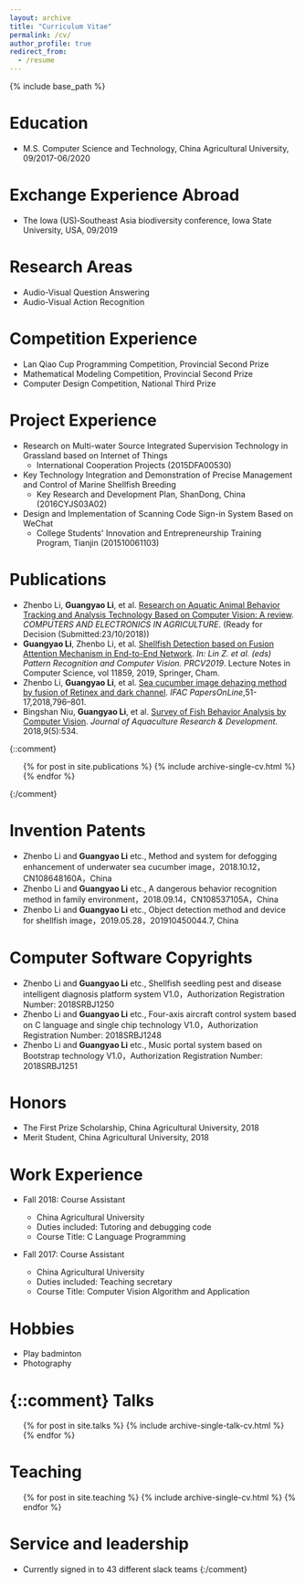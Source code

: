 ```yaml
---
layout: archive
title: "Curriculum Vitae"
permalink: /cv/
author_profile: true
redirect_from:
  - /resume
---
```


{% include base_path %}

<!-- Click here for PDF version: [PDF](http://ayameyao.github.io/files/liguangyao-resume.pdf) -->

Education
======
<!-- * B.S. Software Engineering, Tianjin Agricultural University, 09/2013-06/2017
* B.S. Software Engineering, Tianjin Institute of Software Engineering, 09/2016-06/2017 -->
* M.S. Computer Science and Technology, China Agricultural University, 09/2017-06/2020

Exchange Experience Abroad
======
<!-- * [2020 Digital Agriculture Hackathon](http://eship.cornell.edu/hackathons/), Cornell University, Ithaca New York, USA, 02/2020 (expected) -->
* The Iowa (US)‐Southeast Asia biodiversity conference, Iowa State University, USA, 09/2019

Research Areas
======
* Audio-Visual Question Answering
* Audio-Visual Action Recognition
 
<!-- Professional Skills
======
* C, Python, Java, MATLAB, etc.
* Familiar with the basic framework of deep learning such as Caffe and TensorFlow
* Familiar with the basic methods of writing SCI/EI papers
* Familiar with basic theories such as machine learning/deep learning
* Familiar with the frontier development direction and mainstream algorithms in the field of computer vision
* Familiar with the use of PS/PR and other image/video processing tools -->

Competition Experience
======
* Lan Qiao Cup Programming Competition, Provincial Second Prize 
* Mathematical Modeling Competition, Provincial Second Prize
* Computer Design Competition, National Third Prize

Project Experience
======
* Research on Multi-water Source Integrated Supervision Technology in Grassland based on Internet of Things
  * International Cooperation Projects (2015DFA00530)
* Key Technology Integration and Demonstration of Precise Management and Control of Marine Shellfish Breeding
  * Key Research and Development Plan, ShanDong, China (2016CYJS03A02)
* Design and Implementation of Scanning Code Sign-in System Based on WeChat
  * College Students' Innovation and Entrepreneurship Training Program, Tianjin (201510061103)

Publications
======
* Zhenbo Li, **Guangyao Li**, et al. [Research on Aquatic Animal Behavior Tracking and Analysis Technology Based on Computer Vision: A review](https://ayameyao.github.io/publication/2018-CEA). <i>COMPUTERS AND ELECTRONICS IN AGRICULTURE</i>. (Ready for Decision (Submitted:23/10/2018))
* **Guangyao Li**, Zhenbo Li, et al. [Shellfish Detection based on Fusion Attention Mechanism in End-to-End Network](https://ayameyao.github.io/publication/2019-PRCV). <i>In: Lin Z. et al. (eds) Pattern Recognition and Computer Vision. PRCV2019</i>. Lecture Notes in Computer Science, vol 11859, 2019, Springer, Cham.
* Zhenbo Li, **Guangyao Li**, et al. [Sea cucumber image dehazing method by fusion of Retinex and dark channel](https://ayameyao.github.io/publication/2018-IFAC). <i>IFAC PapersOnLine</i>,51-17,2018,796–801. 
* Bingshan Niu, **Guangyao Li**, et al. [Survey of Fish Behavior Analysis by Computer Vision](https://ayameyao.github.io/publication/2018-IFAC). <i>Journal of Aquaculture Research & Development</i>. 2018,9(5):534.

{::comment}
<ul>{% for post in site.publications %} 
{% include archive-single-cv.html %} 
{% endfor %}</ul> 
{:/comment}

Invention Patents
======
* Zhenbo Li and **Guangyao Li** etc., Method and system for defogging enhancement of underwater sea cucumber image，2018.10.12，CN108648160A，China
* Zhenbo Li and **Guangyao Li** etc., A dangerous behavior recognition method in family environment，2018.09.14，CN108537105A，China
* Zhenbo Li and **Guangyao Li** etc., Object detection method and device for shellfish image，2019.05.28，201910450044.7, China

Computer Software Copyrights
======
* Zhenbo Li and **Guangyao Li** etc., Shellfish seedling pest and disease intelligent diagnosis platform system V1.0，Authorization Registration Number: 2018SRBJ1250
* Zhenbo Li and **Guangyao Li** etc., Four-axis aircraft control system based on C language and single chip technology V1.0，Authorization Registration Number: 2018SRBJ1248
* Zhenbo Li and **Guangyao Li** etc., Music portal system based on Bootstrap technology V1.0，Authorization Registration Number: 2018SRBJ1251

Honors
======
* The First Prize Scholarship, China Agricultural University, 2018
* Merit Student, China Agricultural University, 2018

Work Experience
======
* Fall 2018: Course Assistant
  * China Agricultural University
  * Duties included: Tutoring and debugging code
  * Course Title: C Language Programming

* Fall 2017: Course Assistant
  * China Agricultural University
  * Duties included: Teaching secretary
  * Course Title: Computer Vision Algorithm and Application

Hobbies
======
* Play badminton
* Photography

{::comment}
Talks
======
  <ul>{% for post in site.talks %}
    {% include archive-single-talk-cv.html %}
  {% endfor %}</ul>
  
Teaching
======
  <ul>{% for post in site.teaching %}
    {% include archive-single-cv.html %}
  {% endfor %}</ul>
  
Service and leadership
======
* Currently signed in to 43 different slack teams
{:/comment}

